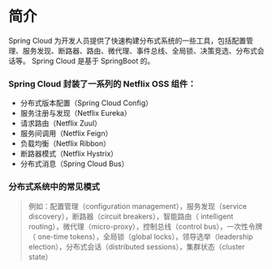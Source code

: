 
# 简介

Spring Cloud 为开发人员提供了快速构建分布式系统的一些工具，包括配置管理、服务发现、断路器、路由、微代理、事件总线、全局锁、决策竞选、分布式会话等。
Spring Cloud 是基于 SpringBoot 的。

### Spring Cloud 封装了一系列的 Netflix OSS 组件：
- 分布式版本配置（Spring Cloud Config）
- 服务注册与发现（Netflix Eureka）
- 请求路由（Netflix Zuul）
- 服务间调用（Netflix Feign）
- 负载均衡（Netflix Ribbon）
- 断路器模式（Netflix Hystrix）
- 分布式消息（Spring Cloud Bus）

### 分布式系统中的常见模式
> 例如：配置管理（configuration management），服务发现（service discovery），断路器（circuit breakers），智能路由（ intelligent routing），微代理（micro-proxy），控制总线（control bus），一次性令牌（ one-time tokens），全局锁（global locks），领导选举（leadership election），分布式会话（distributed sessions），集群状态（cluster state）

